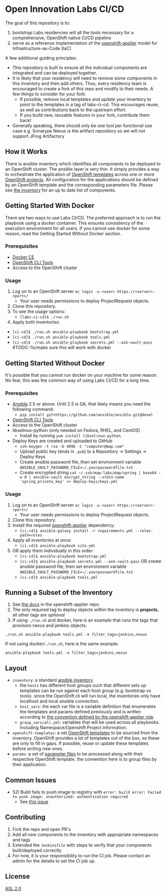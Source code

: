# Open Innovation Labs CI/CD

The goal of this repository is to:

 1. bootstrap Labs residencies will all the tools necessary for a comprehensive, OpenShift native CI/CD pipeline
 2. serve as a reference implementation of the [openshift-applier](https://github.com/redhat-cop/openshift-applier/tree/master/roles/openshift-applier) model for Infrastructure-as-Code (IaC)

A few additional guiding principles:

* This repository is built to ensure all the individual components are integrated and can be deployed together.
* It is likely that your residency will need to remove some components in this inventory and then add others. Thus, every residency team is encouraged to create a fork of this repo and modify to their needs. A few things to consider for your fork:
  - If possible, remove local templates and update your inventory to point to the templates in a tag of labs-ci-cd. This encourages reuse, as well as contributions back to the upstream effort.
  - If you build new, reusable features in your fork, contribute them back!
* Generally speaking, there should only be one tool per functional use case e.g. Sonatype Nexus is the artifact repository so we will not support JFrog Artifactory

## How it Works

There is ansible inventory which identifies all components to be deployed to an OpenShift cluster. The ansible layer is very thin. It simply provides a way to orchestrate the application of [OpenShift templates](https://docs.openshift.com/container-platform/3.6/dev_guide/templates.html) across one or more [OpenShift projects](https://docs.openshift.com/container-platform/3.6/architecture/core_concepts/projects_and_users.html#projects). All configuration for the applications should be defined by an OpenShift template and the corresponding parameters file. Please see [the inventory](inventory/group_vars/all.yml) for an up to date list of components.

## Getting Started With Docker

There are two ways to use Labs CI/CD. The preferred approach is to run the playbook using a docker container. This ensures consistency of the execution environment for all users. If you cannot use docker for some reason, read the Getting Started Without Docker section.

### Prerequisites

* [Docker CE](https://www.docker.com/community-edition#/download)
* [OpenShift CLI Tools](https://docs.openshift.com/container-platform/3.7/cli_reference/get_started_cli.html)
* Access to the OpenShift cluster

### Usage

1. Log on to an OpenShift server `oc login -u <user> https://<server>:<port>/`
    - Your user needs permissions to deploy ProjectRequest objects.
2. Clone this repository.
3. To see the usage options:
    - `[labs-ci-cd]$ ./run.sh`
4. Apply both inventories:
  - `[ci-cd]$ ./run.sh ansible-playbook bootstrap.yml`
  - `[ci-cd]$ ./run.sh ansible-playbook tools.yml`
  - `[ci-cd]$ ./run.sh ansible-playbook secrets.yml --ask-vault-pass` #TODO: fix/make sure this will work with docker

## Getting Started Without Docker

It's possible that you cannot run docker on your machine for some reason. No fear, this was the common way of using Labs CI/CD for a long time.

### Prerequisites

* [Ansible](http://docs.ansible.com/ansible/latest/intro_installation.html) 2.5 or above. Until 2.5 is GA, that likely means you need the following command:
  - `pip install git+https://github.com/ansible/ansible.git@devel`
* [OpenShift CLI Tools](https://docs.openshift.com/container-platform/3.7/cli_reference/get_started_cli.html)
* Access to the OpenShift cluster
* libselinux-python (only needed on Fedora, RHEL, and CentOS)
  - Install by running `yum install libselinux-python`.
* Deploy Keys are created and uploaded to GitHub 
  - `ssh-keygen -t rsa -b 4096 -C "computer@map.com"`
  - Upload public key (ends in `.pub`) to a Repository -> Settings -> Deploy Keys
  - Create ansible password file, then set environment variable `ANSIBLE_VAULT_PASSWORD_FILE=~/.yourpasswordfile.txt`
  - Create encrypted string `cat ~/.ssh/map-labs/map/spring | base64 -w 0 | ansible-vault encrypt_string --stdin-name 'spring_private_key' >> deploy-keys/keys.yml` 

### Usage

1. Log on to an OpenShift server `oc login -u <user> https://<server>:<port>/`
    - Your user needs permissions to deploy ProjectRequest objects.
2. Clone this repository.
3. Install the required [openshift-applier](https://github.com/redhat-cop/openshift-applier) dependency:
    - `[ci-cd]$ ansible-galaxy install -r requirements.yml --roles-path=roles`
4. Apply all inventories at once:
    - `[ci-cd]$ ansible-playbook site.yml`
5. OR apply them individually in this order:
    - `[ci-cd]$ ansible-playbook bootstrap.yml`
    - `[ci-cd]$ ansible-playbook secrets.yml --ask-vault-pass` OR create ansible password file, then set environment variable `ANSIBLE_VAULT_PASSWORD_FILE=~/.yourpasswordfile.txt`
    - `[ci-cd]$ ansible-playbook tools.yml`

## Running a Subset of the Inventory

1. See [the docs](https://github.com/redhat-cop/openshift-applier/tree/master/roles/openshift-applier#filtering-content-based-on-tags) in the openshift-applier repo.
2. The only required tag to deploy objects within the inventory is **projects**, all other tags are *optional*
3. If using `./run.sh` and docker, here is an example that runs the tags that provision nexus and jenkins objects:
```
./run.sh ansible-playbook tools.yml -e filter_tags=jenkins,nexus
```

If not using docker/`./run.sh`, here is the same example:

```
ansible-playbook tools.yml -e filter_tags=jenkins,nexus
```

## Layout
- `inventory`: a standard [ansible inventory](http://docs.ansible.com/ansible/latest/intro_inventory.html).
  -  the `hosts` has different host groups such that different sets up templates can be run against each host group (e.g. bootstrap vs tools). since the OpenShift cli will run local, the inventories only have localhost and local ansible connection.
  - `host_vars`: the each var file is a variable definition that enumerates the templates and params defined previously and is written according to [the convention defined by the openshift-applier role](https://github.com/redhat-cop/openshift-applier/tree/master/roles/openshift-applier#sourcing-openshift-object-definitions).
  - `group_vars/all.yml`: variables that will be used across all playbooks. Including Namespace/Openshift Project information.
- `openshift-templates`: a set [OpenShift templates](https://docs.openshift.com/container-platform/3.6/dev_guide/templates.html) to be sourced from the inventory. OpenShift provides a lot of templates out of the box, so these are only to fill in gaps. If possible, reuse or update these templates before writing new ones.
- `params`: a set of [parameter files](https://docs.openshift.com/container-platform/3.6/dev_guide/templates.html#templates-parameters) to be processed along with their respective OpenShift template. the convention here is to group files by their application.

## Common Issues

- S2I Build fails to push image to registry with `error: build error: Failed to push image: unauthorized: authentication required`
  - See [this issue](https://github.com/openshift/origin/issues/4518)

## Contributing

1) Fork the repo and open PR's
2) Add all new components to the inventory with appropriate namespaces and tags
3) Extended the `Jenkinsfile` with steps to verify that your components built/deployed correctly
4) For now, it is your responsibility to run the CI job. Please contact an admin for the details to set the CI job up.

## License
[ASL 2.0](LICENSE)
